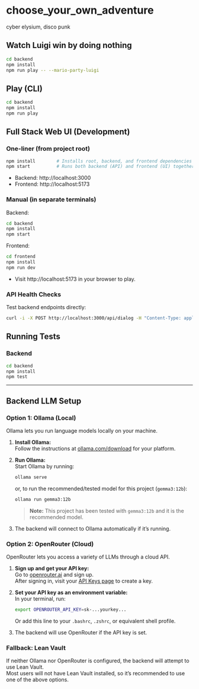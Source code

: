 # choose_your_own_adventure
cyber elysium, disco punk

## Watch Luigi win by doing nothing

```bash
cd backend
npm install
npm run play -- --mario-party-luigi
```

## Play (CLI)

```bash
cd backend
npm install
npm run play
```

## Full Stack Web UI (Development)

### One-liner (from project root)

```bash
npm install        # Installs root, backend, and frontend dependencies
npm start          # Runs both backend (API) and frontend (UI) together
```
- Backend: http://localhost:3000
- Frontend: http://localhost:5173

### Manual (in separate terminals)

Backend:
```bash
cd backend
npm install
npm start
```
Frontend:
```bash
cd frontend
npm install
npm run dev
```
- Visit http://localhost:5173 in your browser to play.

### API Health Checks

Test backend endpoints directly:
```bash
curl -i -X POST http://localhost:3000/api/dialog -H "Content-Type: application/json" -d '{"playerId":"player1","sceneId":"scene_intro"}'
```

## Running Tests

### Backend
```bash
cd backend
npm install
npm test
```

---

## Backend LLM Setup

### Option 1: Ollama (Local)

Ollama lets you run language models locally on your machine.

1. **Install Ollama:**  
   Follow the instructions at [ollama.com/download](https://ollama.com/download) for your platform.

2. **Run Ollama:**  
   Start Ollama by running:
   ```bash
   ollama serve
   ```
   or, to run the recommended/tested model for this project (`gemma3:12b`):
   ```bash
   ollama run gemma3:12b
   ```
   > **Note:** This project has been tested with `gemma3:12b` and it is the recommended model.

3. The backend will connect to Ollama automatically if it’s running.

### Option 2: OpenRouter (Cloud)

OpenRouter lets you access a variety of LLMs through a cloud API.

1. **Sign up and get your API key:**  
   Go to [openrouter.ai](https://openrouter.ai/) and sign up.  
   After signing in, visit your [API Keys page](https://openrouter.ai/keys) to create a key.

2. **Set your API key as an environment variable:**  
   In your terminal, run:
   ```bash
   export OPENROUTER_API_KEY=sk-...yourkey...
   ```
   Or add this line to your `.bashrc`, `.zshrc`, or equivalent shell profile.

3. The backend will use OpenRouter if the API key is set.

### Fallback: Lean Vault

If neither Ollama nor OpenRouter is configured, the backend will attempt to use Lean Vault.  
Most users will not have Lean Vault installed, so it’s recommended to use one of the above options.
